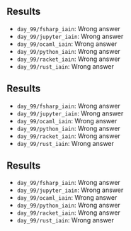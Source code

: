 
## Results

- `day_99/fsharp_iain`: Wrong answer
- `day_99/jupyter_iain`: Wrong answer
- `day_99/ocaml_iain`: Wrong answer
- `day_99/python_iain`: Wrong answer
- `day_99/racket_iain`: Wrong answer
- `day_99/rust_iain`: Wrong answer

## Results

- `day_99/fsharp_iain`: Wrong answer
- `day_99/jupyter_iain`: Wrong answer
- `day_99/ocaml_iain`: Wrong answer
- `day_99/python_iain`: Wrong answer
- `day_99/racket_iain`: Wrong answer
- `day_99/rust_iain`: Wrong answer

## Results

- `day_99/fsharp_iain`: Wrong answer
- `day_99/jupyter_iain`: Wrong answer
- `day_99/ocaml_iain`: Wrong answer
- `day_99/python_iain`: Wrong answer
- `day_99/racket_iain`: Wrong answer
- `day_99/rust_iain`: Wrong answer
